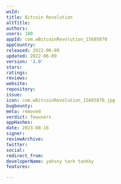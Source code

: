 ```yaml
---
wsId: 
title: Bitcoin Revolution
altTitle: 
authors: 
users: 100
appId: com.wBitcoinRevolution_15605870
appCountry: 
released: 2022-06-09
updated: 2022-06-09
version: '1.0'
stars: 
ratings: 
reviews: 
website: 
repository: 
issue: 
icon: com.wBitcoinRevolution_15605870.jpg
bugbounty: 
meta: removed
verdict: fewusers
appHashes: 
date: 2023-08-16
signer: 
reviewArchive: 
twitter: 
social: 
redirect_from: 
developerName: yahsny tark tankky
features: 

---
```


